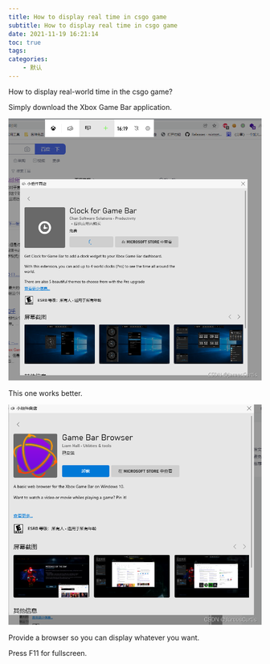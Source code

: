 ```yaml
---
title: How to display real time in csgo game
subtitle: How to display real time in csgo game
date: 2021-11-19 16:21:14
toc: true
tags: 
categories: 
    - 默认
---
```


How to display real-world time in the csgo game?

Simply download the Xbox Game Bar application.

![img](https://raw.githubusercontent.com/eric-gitta-moore/eric-gitta-moore.github.io/main/static/images/842fb7cef3a141c8b552f137ebe37161.png)

This one works better.

![img](https://raw.githubusercontent.com/eric-gitta-moore/eric-gitta-moore.github.io/main/static/images/e395dfe3eecc4367b5b0e0d1433b3cac.png)

Provide a browser so you can display whatever you want.

Press F11 for fullscreen.